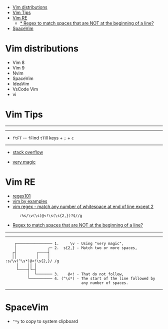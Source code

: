 
<!-- vim-markdown-toc GFM -->

- [Vim distributions](#vim-distributions)
- [Vim Tips](#vim-tips)
- [Vim RE](#vim-re)
  - [* Regex to match spaces that are NOT at the beginning of a line?](#-regex-to-match-spaces-that-are-not-at-the-beginning-of-a-line)
- [SpaceVim](#spacevim)

<!-- vim-markdown-toc -->
# Vim distributions

* Vim 8
* Vim 9
* Nvim
* SpaceVim
* IdeaVim
* VsCode Vim
* vi

# Vim Tips

---
---

* `ftFT` -- `fF`ind `tT`ill keys + `;` + `c`

---

  - [stack overflow](https://stackoverflow.com/questions/12495442/what-do-the-f-and-t-commands-do-in-vim)
* [very magic]()


# Vim RE
* [regex101](https://regex101.com/r/GyxvOQ/1)
* [vim by examples](https://learnbyexample.gitbooks.io/vim-reference/content/Regular_Expressions.html)
* [vim regex - match any number of whitespace at end of line except 2](https://stackoverflow.com/questions/67616933/vim-regex-match-any-number-of-whitespace-at-end-of-line-except-2)  
  ```vim
     :%s/\v(\s)@<!\s(\s{2,})?$//g
  ```
* [Regex to match spaces that are NOT at the beginning of a line?](https://vi.stackexchange.com/questions/7914/regex-to-match-spaces-that-are-not-at-the-beginning-of-a-line) 
---
---

  ```vim
      ┌──────────────── 1.     \v - Using "very magic",
      │              ┌─ 2.  s{2,} - Match two or more spaces,
     ┌┤         ┌────┤
     ││         │    │
  :s/\v(^\s*)@<!\s{2,}/ /g
       │    ││ │
       └────┤└─┤
            │  └─────── 3.    @<! - That do not follow,
            └────────── 4. (^\s*) - The start of the line followed by
                                    any number of spaces.
  ```

---

# SpaceVim
* `"*y` to copy to system clipboard 

